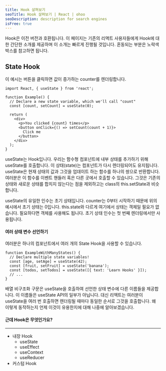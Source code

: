 ```yaml
---
title: Hook 살펴보기
seoTitle: Hook 살펴보기 | React | ohoo
seoDescription: description for search engines
isFree: true
---
```


Hook은 이전 버전과 호환됩니다. 이 페이지는 기존의 리액트 사용자들에게 Hook에 대한 간단한 소개를 제공하며 이 소개는 빠르게 진행될 것입니다. 혼동되는 부분은 노락색 박스를 참고하면 됩니다.


## State Hook
이 예시는 버튼을 클릭하면 값이 증가하는 counter를 렌더링합니다.
```
import React, { useState } from 'react';

function Example() {
  // Declare a new state variable, which we'll call "count"
  const [count, setCount] = useState(0);

  return (
    <div>
      <p>You clicked {count} times</p>
      <button onClick={() => setCount(count + 1)}>
        Click me
      </button>
    </div>
  );
}
```

useState는 Hook입니다. 우리는 함수형 컴포넌트에 내부 상태를 추가하기 위해 useState를 호출합니다. 이 상태(state)는 컴포넌트가 다시 렌더링되어도 유지됩니다. useState은 현재 상태의 값과 그것을 업데이트 하는 함수를 하나의 쌍으로 반환합니다. 여러분은 이 함수를 이벤트 핸들러 혹은 다른 곳에서 호출할 수 있습니다. 그것은 기존의 상태와 새로운 상태를 합치지 않는다는 점을 제외하고는 class의 this.setState과 비슷합니다.

useState의 유일한 인수는 초기 상태입니다. counter는 0부터 시작하기 때문에 위의 예시에서 초기 상태는 0입니다. this.state와 다르게 여기에서 상태는 객체일 필요가 없습니다. 필요하다면 객체를 사용해도 됩니다. 초기 상태 인수는 첫 번째 렌더링에서만 사용됩니다.


#### 여러 상태 변수 선언하기
여러분은 하나의 컴포넌트에서 여러 개의 State Hook을 사용할 수 있습니다.
```
function ExampleWithManyStates() {
  // Declare multiple state variables!
  const [age, setAge] = useState(42);
  const [fruit, setFruit] = useState('banana');
  const [todos, setTodos] = useState([{ text: 'Learn Hooks' }]);
  // ...
}
```

배열 비구조화 구문은 useState을 호출하여 선언한 상태 변수에 다른 이름들을 제공합니다. 이 이름들은 useState API의 일부가 아닙니다. 대신 리액트는 여러분이 useState을 여러 번 호출하면 렌더링될 때마다 동일한 순서로 그것을 호출합니다. 왜 이렇게 동작하는지 언제 이것이 유용한지에 대해 나중에 알아보겠습니다.


#### 근데 Hook은 무엇인가요?




-----

* 내장 Hook
  * useState
  * useEffect
  * useContext
  * useReducer
* 커스텀 Hook







































